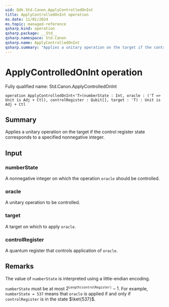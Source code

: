 ```yaml
---
uid: Qdk.Std.Canon.ApplyControlledOnInt
title: ApplyControlledOnInt operation
ms.date: 11/01/2024
ms.topic: managed-reference
qsharp.kind: operation
qsharp.package: __Std__
qsharp.namespace: Std.Canon
qsharp.name: ApplyControlledOnInt
qsharp.summary: "Applies a unitary operation on the target if the control register state corresponds to a specified nonnegative integer."
---
```


# ApplyControlledOnInt operation

Fully qualified name: Std.Canon.ApplyControlledOnInt

```qsharp
operation ApplyControlledOnInt<'T>(numberState : Int, oracle : ('T => Unit is Adj + Ctl), controlRegister : Qubit[], target : 'T) : Unit is Adj + Ctl
```

## Summary
Applies a unitary operation on the target if the control
register state corresponds to a specified nonnegative integer.

## Input
### numberState
A nonnegative integer on which the operation `oracle` should be
controlled.
### oracle
A unitary operation to be controlled.
### target
A target on which to apply `oracle`.
### controlRegister
A quantum register that controls application of `oracle`.

## Remarks
The value of `numberState` is interpreted using a little-endian encoding.

`numberState` must be at most $2^\texttt{Length(controlRegister)} - 1$.
For example, `numberState = 537` means that `oracle`
is applied if and only if `controlRegister` is in the state $\ket{537}$.
